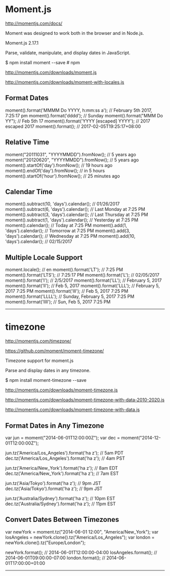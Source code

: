 # Moment.js  


http://momentjs.com/docs/

Moment was designed to work both in the browser and in Node.js.


Moment.js 2.17.1

Parse, validate, manipulate, and display dates in JavaScript.


$ npm install moment --save   # npm


http://momentjs.com/downloads/moment.js

http://momentjs.com/downloads/moment-with-locales.js




## Format Dates

moment().format('MMMM Do YYYY, h:mm:ss a'); // February 5th 2017, 7:25:17 pm
moment().format('dddd');                    // Sunday
moment().format("MMM Do YY");               // Feb 5th 17
moment().format('YYYY [escaped] YYYY');     // 2017 escaped 2017
moment().format();                          // 2017-02-05T19:25:17+08:00

## Relative Time

moment("20111031", "YYYYMMDD").fromNow(); // 5 years ago
moment("20120620", "YYYYMMDD").fromNow(); // 5 years ago
moment().startOf('day').fromNow();        // 19 hours ago
moment().endOf('day').fromNow();          // in 5 hours
moment().startOf('hour').fromNow();       // 25 minutes ago

## Calendar Time

moment().subtract(10, 'days').calendar(); // 01/26/2017
moment().subtract(6, 'days').calendar();  // Last Monday at 7:25 PM
moment().subtract(3, 'days').calendar();  // Last Thursday at 7:25 PM
moment().subtract(1, 'days').calendar();  // Yesterday at 7:25 PM
moment().calendar();                      // Today at 7:25 PM
moment().add(1, 'days').calendar();       // Tomorrow at 7:25 PM
moment().add(3, 'days').calendar();       // Wednesday at 7:25 PM
moment().add(10, 'days').calendar();      // 02/15/2017

## Multiple Locale Support

moment.locale();         // en
moment().format('LT');   // 7:25 PM
moment().format('LTS');  // 7:25:17 PM
moment().format('L');    // 02/05/2017
moment().format('l');    // 2/5/2017
moment().format('LL');   // February 5, 2017
moment().format('ll');   // Feb 5, 2017
moment().format('LLL');  // February 5, 2017 7:25 PM
moment().format('lll');  // Feb 5, 2017 7:25 PM
moment().format('LLLL'); // Sunday, February 5, 2017 7:25 PM
moment().format('llll'); // Sun, Feb 5, 2017 7:25 PM


*******************************************************************************
# timezone


http://momentjs.com/timezone/


https://github.com/moment/moment-timezone/


Timezone support for moment.js 

Parse and display dates in any timezone.


$ npm install moment-timezone --save



http://momentjs.com/downloads/moment-timezone.js

http://momentjs.com/downloads/moment-timezone-with-data-2010-2020.js

http://momentjs.com/downloads/moment-timezone-with-data.js





## Format Dates in Any Timezone

var jun = moment("2014-06-01T12:00:00Z");
var dec = moment("2014-12-01T12:00:00Z");

jun.tz('America/Los_Angeles').format('ha z');  // 5am PDT
dec.tz('America/Los_Angeles').format('ha z');  // 4am PST

jun.tz('America/New_York').format('ha z');     // 8am EDT
dec.tz('America/New_York').format('ha z');     // 7am EST

jun.tz('Asia/Tokyo').format('ha z');           // 9pm JST
dec.tz('Asia/Tokyo').format('ha z');           // 9pm JST

jun.tz('Australia/Sydney').format('ha z');     // 10pm EST
dec.tz('Australia/Sydney').format('ha z');     // 11pm EST

## Convert Dates Between Timezones

var newYork    = moment.tz("2014-06-01 12:00", "America/New_York");
var losAngeles = newYork.clone().tz("America/Los_Angeles");
var london     = newYork.clone().tz("Europe/London");

newYork.format();    // 2014-06-01T12:00:00-04:00
losAngeles.format(); // 2014-06-01T09:00:00-07:00
london.format();     // 2014-06-01T17:00:00+01:00











*******************************************************************************





